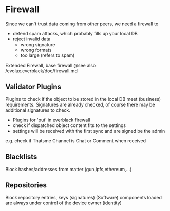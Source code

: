 Firewall
========

Since we can't trust data coming from other peers, we need a firewall to 
- defend spam attacks, which probably fills up your local DB
- reject invalid data
    - wrong signature
    - wrong formats
    - too large (refers to spam)

Extended Firewall, base firewall @see also /evolux.everblack/doc/firewall.md

## Validator Plugins
Plugins to check if the object to be stored in the local DB
meet (business) requirements. Signatures are already checked,
of course there may be additional signatures to check.
- Plugins for 'put' in everblack firewall
- check if dispatched object content fits to the settings
- settings will be received with the first sync and are signed be the admin

e.g. check if Thatsme Channel is Chat or Comment when received

## Blacklists

Block hashes/addresses from matter (gun,ipfs,ethereum,...)

## Repositories

Block repository entries, keys (signatures)
(Software) components loaded are always under control of the device owner (identity)
